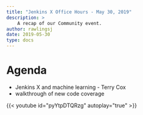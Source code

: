 ```yaml
---
title: "Jenkins X Office Hours - May 30, 2019"
description: >
    A recap of our Community event.
author: rawlingsj
date: 2019-05-30
type: docs
---
```


# Agenda

- Jenkins X and machine learning - Terry Cox
- walkthrough of new code coverage


{{< youtube id="pyYtpDTQRzg" autoplay="true" >}}
